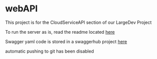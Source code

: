 # webAPI

This project is for the CloudServiceAPI section of our LargeDev Project

To run the server as is, read the readme located [here][1]

Swagger yaml code is stored in a swaggerhub project [here][2] 

automatic pushing to git has been disabled 

[1]:https://github.com/ECECloudAPI/webAPI/tree/master/python-flask-server
[2]:https://swaggerhub.com/api/skralick/CloudServicesAPI/1.0.2
